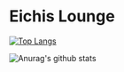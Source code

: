 # Eichis Lounge

[![Top Langs](https://github-readme-stats.vercel.app/api/top-langs/?username=david160903)](https://github.com/anuraghazra/github-readme-stats)

![Anurag's github stats](https://github-readme-stats.vercel.app/api?username=david160903)
